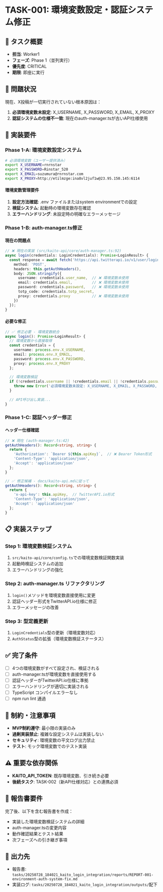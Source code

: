 # TASK-001: 環境変数設定・認証システム修正

## 🎯 タスク概要
- **担当**: Worker1 
- **フェーズ**: Phase 1（並列実行）
- **優先度**: CRITICAL
- **期限**: 即座に実行

## 🚨 問題状況
現在、X投稿が一切実行されていない根本原因は：
1. **必須環境変数未設定**: X_USERNAME, X_PASSWORD, X_EMAIL, X_PROXY
2. **認証システムの仕様不一致**: 現在のauth-manager.tsが古いAPI仕様使用

## 🔧 実装要件

### Phase 1-A: 環境変数設定システム
```bash
# 必須環境変数（ユーザー提供済み）
export X_USERNAME=rnrnstar
export X_PASSWORD=Rinstar_520
export X_EMAIL=suzumura@rnrnstar.com
export X_PROXY=http://etilmzge:ina8vl2juf1w@23.95.150.145:6114
```

#### 環境変数管理要件
1. **設定方法確認**: .env ファイルまたはsystem environmentでの設定
2. **検証システム**: 起動時の環境変数存在確認
3. **エラーハンドリング**: 未設定時の明確なエラーメッセージ

### Phase 1-B: auth-manager.ts修正

#### 現在の問題点
```typescript
// ❌ 現在の実装 (src/kaito-api/core/auth-manager.ts:92)
async login(credentials: LoginCredentials): Promise<LoginResult> {
  const response = await fetch('https://api.twitterapi.io/v1/user/login', {
    method: 'POST',
    headers: this.getAuthHeaders(),
    body: JSON.stringify({
      username: credentials.user_name,  // ❌ 環境変数未使用
      email: credentials.email,         // ❌ 環境変数未使用
      password: credentials.password,   // ❌ 環境変数未使用
      totp_code: credentials.totp_secret,
      proxy: credentials.proxy          // ❌ 環境変数未使用
    })
  });
}
```

#### 必要な修正
```typescript
// ✅ 修正必要 - 環境変数統合
async login(): Promise<LoginResult> {
  // 環境変数から直接取得
  const credentials = {
    username: process.env.X_USERNAME,
    email: process.env.X_EMAIL,
    password: process.env.X_PASSWORD,
    proxy: process.env.X_PROXY
  };
  
  // 環境変数検証
  if (!credentials.username || !credentials.email || !credentials.password || !credentials.proxy) {
    throw new Error('必須環境変数未設定: X_USERNAME, X_EMAIL, X_PASSWORD, X_PROXY');
  }
  
  // API呼び出し実装...
}
```

### Phase 1-C: 認証ヘッダー修正

#### ヘッダー仕様確認
```typescript
// ❌ 現在 (auth-manager.ts:42)
getAuthHeaders(): Record<string, string> {
  return {
    'Authorization': `Bearer ${this.apiKey}`,  // ❌ Bearer Token形式
    'Content-Type': 'application/json',
    'Accept': 'application/json'
  };
}

// ✅ 修正候補 - docs/kaito-api.mdに従って
getAuthHeaders(): Record<string, string> {
  return {
    'x-api-key': this.apiKey,  // TwitterAPI.io形式
    'Content-Type': 'application/json',
    'Accept': 'application/json'
  };
}
```

## 📋 実装ステップ

### Step 1: 環境変数検証システム
1. `src/kaito-api/core/config.ts`での環境変数検証関数実装
2. 起動時検証システムの追加
3. エラーハンドリングの強化

### Step 2: auth-manager.ts リファクタリング
1. `login()`メソッドを環境変数直接使用に変更
2. 認証ヘッダー形式をTwitterAPI.io仕様に修正
3. エラーメッセージの改善

### Step 3: 型定義更新
1. `LoginCredentials`型の更新（環境変数対応）
2. `AuthStatus`型の拡張（環境変数検証ステータス）

## ✅ 完了条件
- [ ] 4つの環境変数がすべて設定され、検証される
- [ ] auth-manager.tsが環境変数を直接使用する
- [ ] 認証ヘッダーがTwitterAPI.io仕様に準拠
- [ ] エラーハンドリングが適切に実装される
- [ ] TypeScript コンパイルエラーなし
- [ ] npm run lint 通過

## 🚫 制約・注意事項
- **MVP制約遵守**: 最小限の実装のみ
- **過剰実装禁止**: 複雑な設定システムは実装しない
- **セキュリティ**: 環境変数の平文ログ出力禁止
- **テスト**: モック環境変数でのテスト実装

## ⚠️ 重要な依存関係
- **KAITO_API_TOKEN**: 既存環境変数、引き続き必要
- **後続タスク**: TASK-002（新API仕様対応）との連携必須

## 📄 報告書要件
完了後、以下を含む報告書を作成：
- 実装した環境変数検証システムの詳細
- auth-manager.tsの変更内容
- 動作確認結果とテスト結果
- 次フェーズへの引き継ぎ事項

## 📁 出力先
- 報告書: `tasks/20250728_184021_kaito_login_integration/reports/REPORT-001-environment-auth-system-fix.md`
- 実装ログ: `tasks/20250728_184021_kaito_login_integration/outputs/`配下